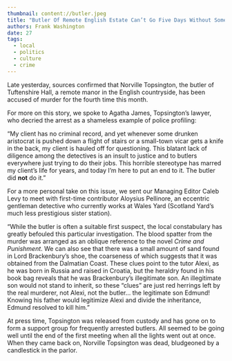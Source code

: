 ```yaml
---
thumbnail: content://butler.jpeg
title: "Butler Of Remote English Estate Can’t Go Five Days Without Someone Accusing Him Of Murder"
authors: Frank Washington
date: 27
tags:
  - local
  - politics
  - culture
  - crime
---
```


Late yesterday, sources confirmed that Norville Topsington, the butler of Tuftenshire Hall, a remote manor in the English countryside, has been accused of murder for the fourth time this month.

For more on this story, we spoke to Agatha James, Topsington’s lawyer, who decried the arrest as a shameless example of police profiling:

“My client has no criminal record, and yet whenever some drunken aristocrat is pushed down a flight of stairs or a small-town vicar gets a knife in the back, my client is hauled off for questioning. This blatant lack of diligence among the detectives is an insult to justice and to butlers everywhere just trying to do their jobs. This horrible stereotype has marred my client’s life for years, and today I’m here to put an end to it. The butler did **not** do it.”

For a more personal take on this issue, we sent our Managing Editor Caleb Levy to meet with first-time contributor Aloysius Pellinore, an eccentric gentleman detective who currently works at Wales Yard (Scotland Yard’s much less prestigious sister station).

“While the butler is often a suitable first suspect, the local constabulary has greatly befouled this particular investigation. The blood spatter from the murder was arranged as an oblique reference to the novel *Crime and Punishment*. We can also see that there was a small amount of sand found in Lord Brackenbury’s shoe, the coarseness of which suggests that it was obtained from the Dalmatian Coast. These clues point to the tutor Alexi, as he was born in Russia and raised in Croatia, but the heraldry found in his book bag reveals that he was Brackenbury’s illegitimate son. An illegitimate son would not stand to inherit, so these “clues” are just red herrings left by the real murderer, not Alexi, not the butler… the legitimate son Edmund! Knowing his father would legitimize Alexi and divide the inheritance, Edmund resolved to kill him.”

At press time, Topsington was released from custody and has gone on to form a support group for frequently arrested butlers. All seemed to be going well until the end of the first meeting when all the lights went out at once. When they came back on, Norville Topsington was dead, bludgeoned by a candlestick in the parlor.
